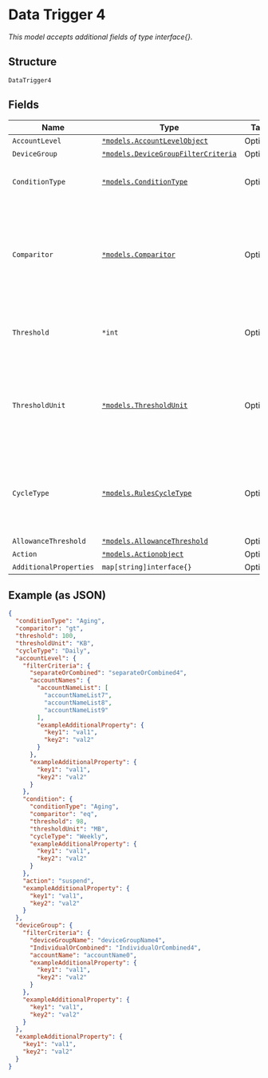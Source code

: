 
# Data Trigger 4

*This model accepts additional fields of type interface{}.*

## Structure

`DataTrigger4`

## Fields

| Name | Type | Tags | Description |
|  --- | --- | --- | --- |
| `AccountLevel` | [`*models.AccountLevelObject`](../../doc/models/account-level-object.md) | Optional | - |
| `DeviceGroup` | [`*models.DeviceGroupFilterCriteria`](../../doc/models/device-group-filter-criteria.md) | Optional | - |
| `ConditionType` | [`*models.ConditionType`](../../doc/models/condition-type.md) | Optional | The condition type being monitored |
| `Comparitor` | [`*models.Comparitor`](../../doc/models/comparitor.md) | Optional | The boolean of the comparison. `gt` is Greater Than, `lt` is Less Than and `eq` is Equal To |
| `Threshold` | `*int` | Optional | The threshold value the trigger monitors for |
| `ThresholdUnit` | [`*models.ThresholdUnit`](../../doc/models/threshold-unit.md) | Optional | The units of the threshold. This can be KB, Kilobits, MB, Megabits, or GB, Gigabits |
| `CycleType` | [`*models.RulesCycleType`](../../doc/models/rules-cycle-type.md) | Optional | The interval to monitor for the threshold. This can be Daily, Weekly or Monthly |
| `AllowanceThreshold` | [`*models.AllowanceThreshold`](../../doc/models/allowance-threshold.md) | Optional | - |
| `Action` | [`*models.Actionobject`](../../doc/models/actionobject.md) | Optional | - |
| `AdditionalProperties` | `map[string]interface{}` | Optional | - |

## Example (as JSON)

```json
{
  "conditionType": "Aging",
  "comparitor": "gt",
  "threshold": 100,
  "thresholdUnit": "KB",
  "cycleType": "Daily",
  "accountLevel": {
    "filterCriteria": {
      "separateOrCombined": "separateOrCombined4",
      "accountNames": {
        "accountNameList": [
          "accountNameList7",
          "accountNameList8",
          "accountNameList9"
        ],
        "exampleAdditionalProperty": {
          "key1": "val1",
          "key2": "val2"
        }
      },
      "exampleAdditionalProperty": {
        "key1": "val1",
        "key2": "val2"
      }
    },
    "condition": {
      "conditionType": "Aging",
      "comparitor": "eq",
      "threshold": 98,
      "thresholdUnit": "MB",
      "cycleType": "Weekly",
      "exampleAdditionalProperty": {
        "key1": "val1",
        "key2": "val2"
      }
    },
    "action": "suspend",
    "exampleAdditionalProperty": {
      "key1": "val1",
      "key2": "val2"
    }
  },
  "deviceGroup": {
    "filterCriteria": {
      "deviceGroupName": "deviceGroupName4",
      "IndividualOrCombined": "IndividualOrCombined4",
      "accountName": "accountName0",
      "exampleAdditionalProperty": {
        "key1": "val1",
        "key2": "val2"
      }
    },
    "exampleAdditionalProperty": {
      "key1": "val1",
      "key2": "val2"
    }
  },
  "exampleAdditionalProperty": {
    "key1": "val1",
    "key2": "val2"
  }
}
```

